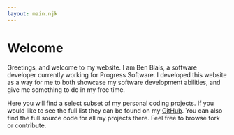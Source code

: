 ```yaml
---
layout: main.njk
---
```

# Welcome
Greetings, and welcome to my website. I am Ben Blais, a software developer currently working for Progress Software. 
I developed this website as a way for me to both showcase my software development abilities, and give me something to do in my free time.

Here you will find a select subset of my personal coding projects. If you would like to see the full list they can be found on my [GitHub](http://github.com/bblais23). 
You can also find the full source code for all my projects there. Feel free to browse fork or contribute.